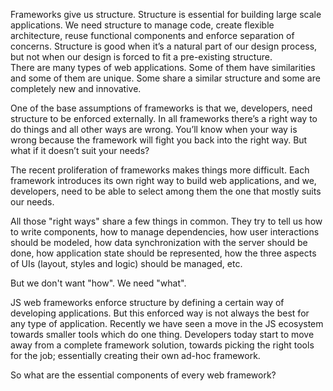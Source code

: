 Frameworks give us structure. Structure is essential for building large scale
applications. We need structure to manage code, create flexible architecture,
reuse functional components and enforce separation of concerns. Structure is
good when it’s a natural part of our design process, but not when our design
is forced to fit a pre-existing structure.  
There are many types of web applications. Some of them have similarities and
some of them are unique. Some share a similar structure and some are
completely new and innovative.

One of the base assumptions of frameworks is that we, developers, need
structure to be enforced externally. In all frameworks there’s a right way to
do things and all other ways are wrong. You’ll know when your way is wrong
because the framework will fight you back into the right way. But what if it
doesn’t suit your needs?

The recent proliferation of frameworks makes things more difficult. Each
framework introduces its own right way to build web applications, and we,
developers, need to be able to select among them the one that mostly suits our
needs.

All those "right ways" share a few things in common. They try to tell us how to
write components, how to manage dependencies, how user interactions should be
modeled, how data synchronization with the server should be done, how
application state should be represented, how the three aspects of UIs (layout,
styles and logic) should be managed, etc.

But we don't want "how". We need "what".

JS web frameworks enforce structure by defining a certain way of developing
applications. But this enforced way is not always the best for any type of
application. Recently we have seen a move in the JS ecosystem towards smaller
tools which do one thing. Developers today start to move away from a complete
framework solution, towards picking the right tools for the job; essentially
creating their own ad-hoc framework.

So what are the essential components of every web framework?

